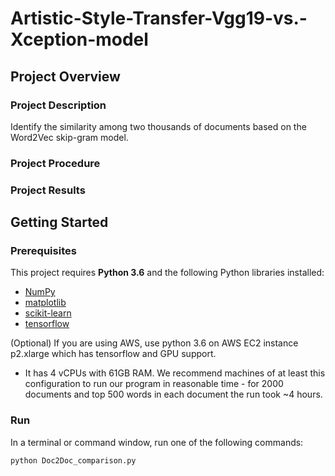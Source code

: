 # Artistic-Style-Transfer-Vgg19-vs.-Xception-model
## Project Overview
### Project Description
Identify the similarity among two thousands of documents based on the Word2Vec skip-gram model.

### Project Procedure

### Project Results

## Getting Started
### Prerequisites

This project requires **Python 3.6** and the following Python libraries installed:

- [NumPy](http://www.numpy.org/)
- [matplotlib](http://matplotlib.org/)
- [scikit-learn](http://scikit-learn.org/stable/)
- [tensorflow](https://www.tensorflow.org/install/pip)

(Optional) If you are using AWS, use python 3.6 on AWS EC2 instance p2.xlarge which has tensorflow and GPU support.
- It has 4 vCPUs with 61GB RAM. We recommend machines of at least this configuration to run our program in reasonable time - for 2000 documents and top 500 words in each document the run took ~4 hours.

### Run

In a terminal or command window, run one of the following commands:

```bash
python Doc2Doc_comparison.py
```  
